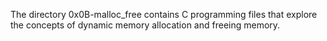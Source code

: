 The directory 0x0B-malloc_free contains C programming files that explore the concepts of dynamic memory allocation and freeing memory.
